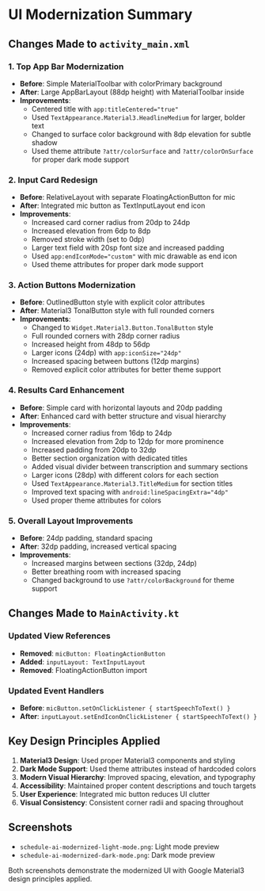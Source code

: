 # UI Modernization Summary

## Changes Made to `activity_main.xml`

### 1. Top App Bar Modernization
- **Before**: Simple MaterialToolbar with colorPrimary background
- **After**: Large AppBarLayout (88dp height) with MaterialToolbar inside
- **Improvements**:
  - Centered title with `app:titleCentered="true"`
  - Used `TextAppearance.Material3.HeadlineMedium` for larger, bolder text
  - Changed to surface color background with 8dp elevation for subtle shadow
  - Used theme attribute `?attr/colorSurface` and `?attr/colorOnSurface` for proper dark mode support

### 2. Input Card Redesign
- **Before**: RelativeLayout with separate FloatingActionButton for mic
- **After**: Integrated mic button as TextInputLayout end icon
- **Improvements**:
  - Increased card corner radius from 20dp to 24dp
  - Increased elevation from 6dp to 8dp
  - Removed stroke width (set to 0dp)
  - Larger text field with 20sp font size and increased padding
  - Used `app:endIconMode="custom"` with mic drawable as end icon
  - Used theme attributes for proper dark mode support

### 3. Action Buttons Modernization
- **Before**: OutlinedButton style with explicit color attributes
- **After**: Material3 TonalButton style with full rounded corners
- **Improvements**:
  - Changed to `Widget.Material3.Button.TonalButton` style
  - Full rounded corners with 28dp corner radius
  - Increased height from 48dp to 56dp
  - Larger icons (24dp) with `app:iconSize="24dp"`
  - Increased spacing between buttons (12dp margins)
  - Removed explicit color attributes for better theme support

### 4. Results Card Enhancement
- **Before**: Simple card with horizontal layouts and 20dp padding
- **After**: Enhanced card with better structure and visual hierarchy
- **Improvements**:
  - Increased corner radius from 16dp to 24dp
  - Increased elevation from 2dp to 12dp for more prominence
  - Increased padding from 20dp to 32dp
  - Better section organization with dedicated titles
  - Added visual divider between transcription and summary sections
  - Larger icons (28dp) with different colors for each section
  - Used `TextAppearance.Material3.TitleMedium` for section titles
  - Improved text spacing with `android:lineSpacingExtra="4dp"`
  - Used proper theme attributes for colors

### 5. Overall Layout Improvements
- **Before**: 24dp padding, standard spacing
- **After**: 32dp padding, increased vertical spacing
- **Improvements**:
  - Increased margins between sections (32dp, 24dp)
  - Better breathing room with increased spacing
  - Changed background to use `?attr/colorBackground` for theme support

## Changes Made to `MainActivity.kt`

### Updated View References
- **Removed**: `micButton: FloatingActionButton`
- **Added**: `inputLayout: TextInputLayout`
- **Removed**: FloatingActionButton import

### Updated Event Handlers
- **Before**: `micButton.setOnClickListener { startSpeechToText() }`
- **After**: `inputLayout.setEndIconOnClickListener { startSpeechToText() }`

## Key Design Principles Applied

1. **Material3 Design**: Used proper Material3 components and styling
2. **Dark Mode Support**: Used theme attributes instead of hardcoded colors
3. **Modern Visual Hierarchy**: Improved spacing, elevation, and typography
4. **Accessibility**: Maintained proper content descriptions and touch targets
5. **User Experience**: Integrated mic button reduces UI clutter
6. **Visual Consistency**: Consistent corner radii and spacing throughout

## Screenshots
- `schedule-ai-modernized-light-mode.png`: Light mode preview
- `schedule-ai-modernized-dark-mode.png`: Dark mode preview

Both screenshots demonstrate the modernized UI with Google Material3 design principles applied.